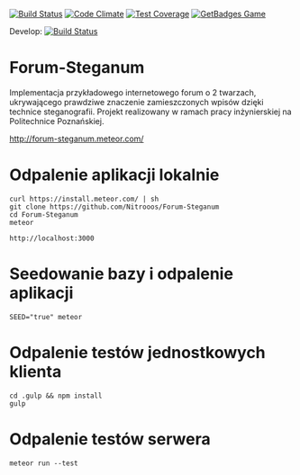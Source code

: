 [![Build Status](https://travis-ci.org/SuperGrupa/Forum-Steganum.svg?branch=master)](https://travis-ci.org/SuperGrupa/Forum-Steganum)
[![Code Climate](https://codeclimate.com/github/SuperGrupa/Forum-Steganum/badges/gpa.svg)](https://codeclimate.com/github/SuperGrupa/Forum-Steganum)
[![Test Coverage](https://codeclimate.com/github/SuperGrupa/Forum-Steganum/badges/coverage.svg)](https://codeclimate.com/github/SuperGrupa/Forum-Steganum/coverage)
[![GetBadges Game](https://supergrupa-forum-steganum.getbadges.io/shield/company/supergrupa-forum-steganum)](https://supergrupa-forum-steganum.getbadges.io/?ref=shield-game)

Develop:
[![Build Status](https://travis-ci.org/SuperGrupa/Forum-Steganum.svg?branch=develop)](https://travis-ci.org/SuperGrupa/Forum-Steganum)

# Forum-Steganum
Implementacja przykładowego internetowego forum o 2 twarzach, ukrywającego prawdziwe znaczenie zamieszczonych wpisów dzięki technice steganografii. Projekt realizowany w ramach pracy inżynierskiej na Politechnice Poznańskiej.

http://forum-steganum.meteor.com/

# Odpalenie aplikacji lokalnie

    curl https://install.meteor.com/ | sh
    git clone https://github.com/Nitrooos/Forum-Steganum
    cd Forum-Steganum
    meteor

    http://localhost:3000

# Seedowanie bazy i odpalenie aplikacji
    SEED="true" meteor

# Odpalenie testów jednostkowych klienta

    cd .gulp && npm install
    gulp

# Odpalenie testów serwera

    meteor run --test
